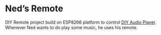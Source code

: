# Ned’s Remote
DIY Remote project build on ESP8266 platform to control [DIY Audio Player](https://github.com/edmw/volumio-diy). Whenever Ned wants to do play some music, he uses his remote.
